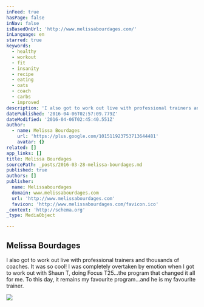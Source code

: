 ```yaml
---
inFeed: true
hasPage: false
inNav: false
isBasedOnUrl: 'http://www.melissabourdages.com/'
inLanguage: en
starred: true
keywords:
  - healthy
  - workout
  - fit
  - insanity
  - recipe
  - eating
  - oats
  - coach
  - carbs
  - improved
description: 'I also got to work out live with professional trainers and thousands of coaches. It was so cool! I was completely overtaken by emotion when I got to work out with Shaun T, doing Focus T25...the program that changed it all for me. To this day, it remains my favourite program...and he is my favourite trainer.'
datePublished: '2016-04-06T02:57:09.779Z'
dateModified: '2016-04-06T02:45:40.551Z'
author:
  - name: Melissa Bourdages
    url: 'https://plus.google.com/101511923753713644481'
    avatar: {}
related: []
app_links: []
title: Melissa Bourdages
sourcePath: _posts/2016-03-28-melissa-bourdages.md
published: true
authors: []
publisher:
  name: Melissabourdages
  domain: www.melissabourdages.com
  url: 'http://www.melissabourdages.com'
  favicon: 'http://www.melissabourdages.com/favicon.ico'
_context: 'http://schema.org'
_type: MediaObject

---
```

<article style=""><h1>Melissa Bourdages</h1><p>I also got to work out live with professional trainers and thousands of coaches. It was so cool! I was completely overtaken by emotion when I got to work out with Shaun T, doing Focus T25...the program that changed it all for me. To this day, it remains my favourite program...and he is my favourite trainer.</p><img src="https://s3-us-west-2.amazonaws.com/the-grid-img/p/c61cdae68cb5826c5f18efa15cb50f6840ce1b65.jpg" /></article>